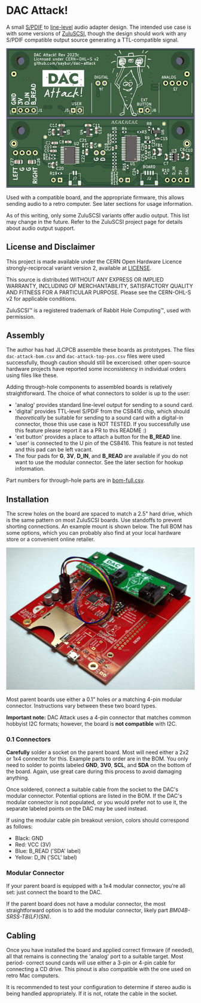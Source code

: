DAC Attack!
===========

A small [S/PDIF](https://en.wikipedia.org/wiki/S/PDIF) to
[line-level](https://en.wikipedia.org/wiki/Line_level) audio adapter design.
The intended use case is with some versions of
[ZuluSCSI](https://zuluscsi.com/), though the design should work with any
S/PDIF compatible output source generating a TTL-compatible signal.

![Rendering of the front and back of a DAC Attack 2022c board](images/dac-attack-render.png)

Used with a compatible board, and the appropriate firmware, this allows sending
audio to a retro computer. See later sections for usage information.

As of this writing, only some ZuluSCSI variants offer audio output. This list
may change in the future. Refer to the ZuluSCSI project page for details about
audio output support.

License and Disclaimer
----------------------

This project is made available under the CERN Open Hardware Licence
strongly-reciprocal variant version 2, available at [LICENSE](LICENSE).

This source is distributed WITHOUT ANY EXPRESS OR IMPLIED WARRANTY, INCLUDING
OF MERCHANTABILITY, SATISFACTORY QUALITY AND FITNESS FOR A PARTICULAR PURPOSE.
Please see the CERN-OHL-S v2 for applicable conditions.

ZuluSCSI&trade; is a registered trademark of Rabbit Hole Computing&trade;, used
with permission.

Assembly
--------

The author has had JLCPCB assemble these boards as prototypes. The files
`dac-attack-bom.csv` and `dac-attack-top-pos.csv` files were used successfully,
though caution should still be excercised: other open-source hardware projects
have reported some inconsistency in individual orders using files like these.

Adding through-hole components to assembled boards is relatively
straightforward. The choice of what connectors to solder is up to the user:

- 'analog' provides standard line-level output for sending to a sound card.
- 'digital' provides TTL-level S/PDIF from the CS8416 chip, which should
  _theoretically_ be suitable for sending to a sound card with a digital-in
  connector, those this use case is NOT TESTED. If you successfully use this
  feature please report it as a PR to this README :)
- 'ext button' provides a place to attach a button for the **B_READ** line.
- 'user' is connected to the U pin of the CS8416. This feature is not tested
  and this pad can be left vacant.
- The four pads for **G**, **3V**, **D_IN**, and **B_READ** are available if
  you do not want to use the modular connector. See the later section for
  hookup information.

Part numbers for through-hole parts are in [bom-full.csv](bom-full.csv).

Installation
------------

The screw holes on the board are spaced to match a 2.5" hard drive, which is
the same pattern on most ZuluSCSI boards. Use standoffs to prevent shorting
connections. An example mount is shown below. The full BOM has some options,
which you can probably also find at your local hardware store or a convenient
online retailer.

![An example of a DAC Attack mounted to a 2022d ZuluSCSI](images/dac-attack-mounted.jpg)

Most parent boards use either a 0.1" holes _or_ a matching 4-pin modular
connector. Instructions vary between these two board types.

__Important note:__ DAC Attack uses a 4-pin connector that matches common
hobbyist I2C formats; however, the board is __not compatible__ with I2C.

### 0.1 Connectors

**Carefully** solder a socket on the parent board. Most will need either a 2x2
or 1x4 connector for this. Example parts to order are in the BOM. You only need
to solder to points labeled **GND**, **3V0**, **SCL**, and **SDA** on the
bottom of the board. Again, use great care during this process to avoid
damaging anything.

Once soldered, connect a suitable cable from the socket to the DAC's modular
connector. Potential options are listed in the BOM. If the DAC's modular
connector is not populated, or you would prefer not to use it, the separate
labeled points on the DAC may be used instead.

If using the modular cable pin breakout version, colors should correspond as
follows:

- Black: GND
- Red: VCC (3V)
- Blue: B_READ ('SDA' label)
- Yellow: D_IN ('SCL' label)

### Modular Connector

If your parent board is equipped with a 1x4 modular connector, you're all set:
just connect the board to the DAC.

If the parent board does not have a modular connector, the most straightforward
option is to add the modular connector, likely part _BM04B-SRSS-TB(LF)(SN)_.

Cabling
-------

Once you have installed the board and applied correct firmware (if needed), all
that remains is connecting the 'analog' port to a suitable target. Most period-
correct sound cards will use either a 3-pin or 4-pin cable for connecting a CD
drive. This pinout is also compatible with the one used on retro Mac computers.

It is recommended to test your configuration to determine if stereo audio is
being handled appropriately. If it is not, rotate the cable in the socket.
